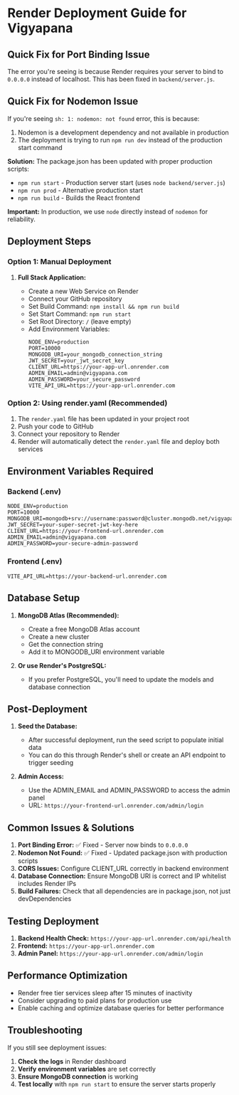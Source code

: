 # Render Deployment Guide for Vigyapana

## Quick Fix for Port Binding Issue

The error you're seeing is because Render requires your server to bind to `0.0.0.0` instead of localhost. This has been fixed in `backend/server.js`.

## Quick Fix for Nodemon Issue

If you're seeing `sh: 1: nodemon: not found` error, this is because:

1. Nodemon is a development dependency and not available in production
2. The deployment is trying to run `npm run dev` instead of the production start command

**Solution:** The package.json has been updated with proper production scripts:

- `npm run start` - Production server start (uses `node backend/server.js`)
- `npm run prod` - Alternative production start
- `npm run build` - Builds the React frontend

**Important:** In production, we use `node` directly instead of `nodemon` for reliability.

## Deployment Steps

### Option 1: Manual Deployment

1. **Full Stack Application:**

   - Create a new Web Service on Render
   - Connect your GitHub repository
   - Set Build Command: `npm install && npm run build`
   - Set Start Command: `npm run start`
   - Set Root Directory: `/` (leave empty)
   - Add Environment Variables:
     ```
     NODE_ENV=production
     PORT=10000
     MONGODB_URI=your_mongodb_connection_string
     JWT_SECRET=your_jwt_secret_key
     CLIENT_URL=https://your-app-url.onrender.com
     ADMIN_EMAIL=admin@vigyapana.com
     ADMIN_PASSWORD=your_secure_password
     VITE_API_URL=https://your-app-url.onrender.com
     ```

### Option 2: Using render.yaml (Recommended)

1. The `render.yaml` file has been updated in your project root
2. Push your code to GitHub
3. Connect your repository to Render
4. Render will automatically detect the `render.yaml` file and deploy both services

## Environment Variables Required

### Backend (.env)

```env
NODE_ENV=production
PORT=10000
MONGODB_URI=mongodb+srv://username:password@cluster.mongodb.net/vigyapana
JWT_SECRET=your-super-secret-jwt-key-here
CLIENT_URL=https://your-frontend-url.onrender.com
ADMIN_EMAIL=admin@vigyapana.com
ADMIN_PASSWORD=your-secure-admin-password
```

### Frontend (.env)

```env
VITE_API_URL=https://your-backend-url.onrender.com
```

## Database Setup

1. **MongoDB Atlas (Recommended):**

   - Create a free MongoDB Atlas account
   - Create a new cluster
   - Get the connection string
   - Add it to MONGODB_URI environment variable

2. **Or use Render's PostgreSQL:**
   - If you prefer PostgreSQL, you'll need to update the models and database connection

## Post-Deployment

1. **Seed the Database:**

   - After successful deployment, run the seed script to populate initial data
   - You can do this through Render's shell or create an API endpoint to trigger seeding

2. **Admin Access:**
   - Use the ADMIN_EMAIL and ADMIN_PASSWORD to access the admin panel
   - URL: `https://your-frontend-url.onrender.com/admin/login`

## Common Issues & Solutions

1. **Port Binding Error:** ✅ Fixed - Server now binds to `0.0.0.0`
2. **Nodemon Not Found:** ✅ Fixed - Updated package.json with production scripts
3. **CORS Issues:** Configure CLIENT_URL correctly in backend environment
4. **Database Connection:** Ensure MongoDB URI is correct and IP whitelist includes Render IPs
5. **Build Failures:** Check that all dependencies are in package.json, not just devDependencies

## Testing Deployment

1. **Backend Health Check:** `https://your-app-url.onrender.com/api/health`
2. **Frontend:** `https://your-app-url.onrender.com`
3. **Admin Panel:** `https://your-app-url.onrender.com/admin/login`

## Performance Optimization

- Render free tier services sleep after 15 minutes of inactivity
- Consider upgrading to paid plans for production use
- Enable caching and optimize database queries for better performance

## Troubleshooting

If you still see deployment issues:

1. **Check the logs** in Render dashboard
2. **Verify environment variables** are set correctly
3. **Ensure MongoDB connection** is working
4. **Test locally** with `npm run start` to ensure the server starts properly
